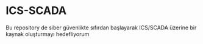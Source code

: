 # ICS-SCADA
Bu repository de siber güvenlikte sıfırdan başlayarak ICS/SCADA üzerine bir kaynak oluşturmayı hedefliyorum
